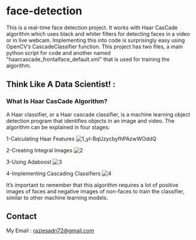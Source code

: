# face-detection
This is a real-time face detection project. It works with Haar CasCade algorithm which uses black and whiter filters for detecting faces in a video or in live webcam.
Implementing this into code is surprisingly easy using OpenCV’s CascadeClassifier function.
This project has two files, a main python script for code and another named "haarcascade_frontalface_default.xml" that is used for training the algorithm.

## Think Like A Data Scientist! :

###  What Is Haar CasCade Algorithm?
A Haar classifier, or a Haar cascade classifier, is a machine learning object detection program that identifies objects in an image and video.
The algorithm can be explained in four stages:

1-Calculating Haar Features
![1_yl-BqUzycbyfhPAzwWOddQ](https://user-images.githubusercontent.com/45903554/131810988-ac23a0a9-34e3-40ba-94d7-d09f6ad48826.png)

2-Creating Integral Images
![2](https://user-images.githubusercontent.com/45903554/131811020-8c1f00d2-b926-4261-b207-06454daa2462.png)

3-Using Adaboost
![3](https://user-images.githubusercontent.com/45903554/131811051-336fa314-c3d1-4bdc-a4a1-f3ddf6e4c28a.jpeg)

4-Implementing Cascading Classifiers
![4](https://user-images.githubusercontent.com/45903554/131811076-0f2f321e-7c12-4ac9-8f26-7cef6d09610e.png)

It’s important to remember that this algorithm requires a lot of positive images of faces and negative images of non-faces to train the classifier, similar to other machine learning models.


## Contact
My Email : raziesadri72@gmail.com
